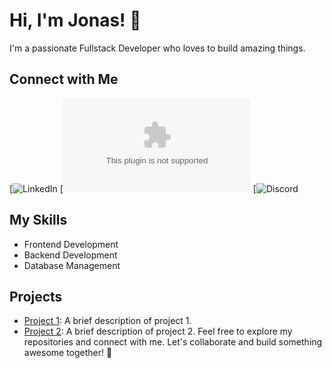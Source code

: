 # Hi, I'm Jonas! 👋
I'm a passionate Fullstack Developer who loves to build amazing things. 
## Connect with Me
[![LinkedIn](https://www.linkedin.com/in/elhathout-abdelaziz-191290208/)
[![Gmail](abdelaziz.e@wobz.com)
[![Discord](elhathoutabdelaziz)
## My Skills
- Frontend Development
- Backend Development
- Database Management
## Projects
- [Project 1](link-to-project-1): A brief description of project 1.
- [Project 2](link-to-project-2): A brief description of project 2.
Feel free to explore my repositories and connect with me. Let's collaborate and build something awesome together! 🚀

